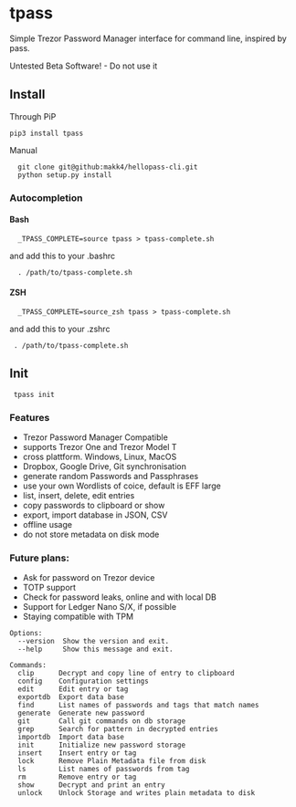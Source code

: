 # tpass

Simple Trezor Password Manager interface for command line, inspired by pass.

Untested Beta Software! - Do not use it


## Install

Through PiP
```
pip3 install tpass
```
Manual
```
  git clone git@github:makk4/hellopass-cli.git
  python setup.py install
```
### Autocompletion
#### Bash
```
  _TPASS_COMPLETE=source tpass > tpass-complete.sh
```
and add this to your .bashrc
```
  . /path/to/tpass-complete.sh
```
#### ZSH
```
  _TPASS_COMPLETE=source_zsh tpass > tpass-complete.sh
```
and add this to your .zshrc
```
 . /path/to/tpass-complete.sh
```
## Init
```
 tpass init
```
### Features
- Trezor Password Manager Compatible
- supports Trezor One and Trezor Model T
- cross plattform. Windows, Linux, MacOS
- Dropbox, Google Drive, Git synchronisation
- generate random Passwords and Passphrases
- use your own Wordlists of coice, default is EFF large
- list, insert, delete, edit entries
- copy passwords to clipboard or show
- export, import database in JSON, CSV
- offline usage
- do not store metadata on disk mode
### Future plans:
- Ask for password on Trezor device
- TOTP support
- Check for password leaks, online and with local DB
- Support for Ledger Nano S/X, if possible
- Staying compatible with TPM

```
Options:
  --version  Show the version and exit.
  --help     Show this message and exit.

Commands:
  clip      Decrypt and copy line of entry to clipboard
  config    Configuration settings
  edit      Edit entry or tag
  exportdb  Export data base
  find      List names of passwords and tags that match names
  generate  Generate new password
  git       Call git commands on db storage
  grep      Search for pattern in decrypted entries
  importdb  Import data base
  init      Initialize new password storage
  insert    Insert entry or tag
  lock      Remove Plain Metadata file from disk
  ls        List names of passwords from tag
  rm        Remove entry or tag
  show      Decrypt and print an entry
  unlock    Unlock Storage and writes plain metadata to disk
```
